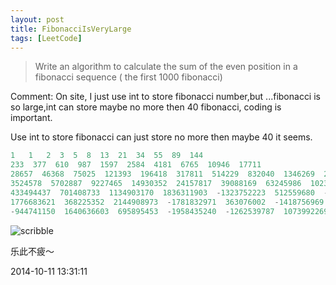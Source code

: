 ```yaml
---
layout: post
title: FibonacciIsVeryLarge
tags: [LeetCode]
---
```


> Write an algorithm to calculate the sum of the even position in a
>fibonacci sequence ( the first 1000 fibonacci)
 
 

Comment: On site, I just use int to store fibonacci number,but ...fibonacci is so large,int can store maybe no
more then 40 fibonacci, coding is important.

Use int to store fibonacci can just store no more then maybe 40 it seems.

```c
1   1   2  3  5  8  13  21  34  55  89  144  
233  377  610  987  1597  2584  4181  6765  10946  17711  
28657  46368  75025  121393  196418  317811  514229  832040  1346269  2178309  
3524578  5702887  9227465  14930352  24157817  39088169  63245986  102334155  165580141  267914296  
433494437  701408733  1134903170  1836311903  -1323752223  512559680  -811192543  -298632863  -1109825406  -1408458269  
1776683621  368225352  2144908973  -1781832971  363076002  -1418756969  -1055680967  1820529360  764848393  -1709589543  
-944741150  1640636603  695895453  -1958435240  -1262539787  1073992269  -188547518  885444751  696897233  1582341984   
```

 <img src="{{ site.baseurl }}/images/fibonnaci_overflow.jpg" alt="scribble" />


乐此不疲～

2014-10-11 13:31:11
